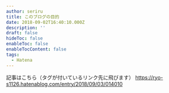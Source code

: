 ```yaml
---
author: seriru
title: このブログの目的
date: 2018-09-02T16:40:10.000Z
description: ''
draft: false
hideToc: false
enableToc: false
enableTocContent: false
tags:
  - Hatena
---
```


記事はこちら（タグが付いているリンク先に飛びます）
https://ryo-s1126.hatenablog.com/entry/2018/09/03/014010
